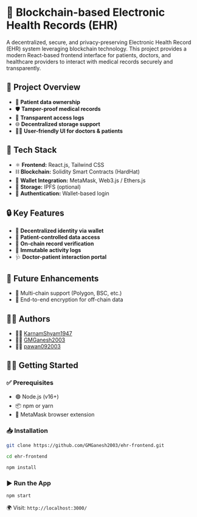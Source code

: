 # 🏥 Blockchain-based Electronic Health Records (EHR)

A decentralized, secure, and privacy-preserving Electronic Health Record (EHR) system leveraging blockchain technology. This project provides a modern React-based frontend interface for patients, doctors, and healthcare providers to interact with medical records securely and transparently.

## 🚀 Project Overview

- 🔐 **Patient data ownership**  
- 🛡️ **Tamper-proof medical records**  
- 👀 **Transparent access logs**  
- 🌐 **Decentralized storage support**  
- 🧑‍⚕️ **User-friendly UI for doctors & patients**



## 🧰 Tech Stack

- ⚛️ **Frontend:** React.js, Tailwind CSS  
- ⛓️ **Blockchain:** Solidity Smart Contracts (HardHat) 
- 🦊 **Wallet Integration:** MetaMask, Web3.js / Ethers.js  
- 📁 **Storage:** IPFS (optional)  
- 🔑 **Authentication:** Wallet-based login


## 🔒 Key Features

* 👤 **Decentralized identity via wallet**
* 🧾 **Patient-controlled data access**
* 🧬 **On-chain record verification**
* 📜 **Immutable activity logs**
* 🩺 **Doctor-patient interaction portal**



## 🧪 Future Enhancements

* 🌉 Multi-chain support (Polygon, BSC, etc.)
* 🧩 End-to-end encryption for off-chain data



## 👨‍💼 Authors

* 👨‍💻 [KarnamShyam1947](https://github.com/KarnamShyam1947)
* 👨‍💻 [GMGanesh2003](https://github.com/GMGanesh2003)
* 👨‍💻 [pawan092003](https://github.com/pawan092003)


## 🧑‍💻 Getting Started

### ✅ Prerequisites

- 🟢 Node.js (v16+)
- 📦 npm or yarn
- 🔐 MetaMask browser extension

### 📥 Installation

```bash
git clone https://github.com/GMGanesh2003/ehr-frontend.git
```
```bash
cd ehr-frontend
```
```bash
npm install
```

### ▶️ Run the App

```bash
npm start
```

🌍 Visit: `http://localhost:3000/`


